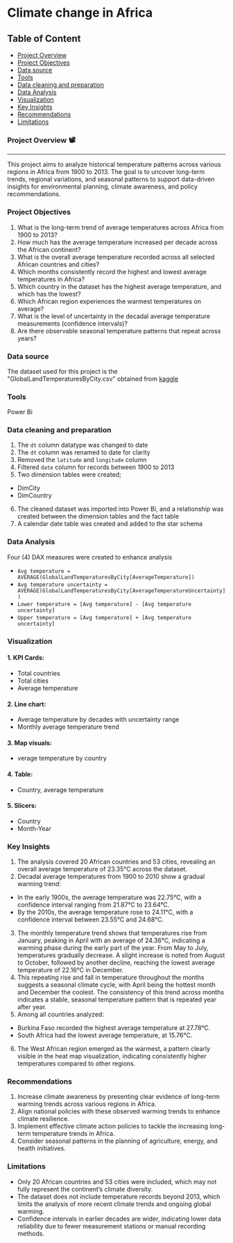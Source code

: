 # Climate change in Africa

## Table of Content
- [Project Overview](#project-overview)
- [Project Objectives](#project-objectives)
- [Data source](#data-source)
- [Tools](#tools)
- [Data cleaning and preparation](#data-cleaning-and-preparation)
- [Data Analysis](#data-analysis)
- [Visualization](#visualization)
- [Key Insights](#key-insights)
- [Recommendations](#recommendations)
- [Limitations](#limitations)

### Project Overview 📽️
---

This project aims to analyze historical temperature patterns across various regions in Africa from 1900 to 2013. The goal is to uncover long-term trends, regional variations, and seasonal patterns to support data-driven insights for environmental planning, climate awareness, and policy recommendations.

### Project Objectives
1.	What is the long-term trend of average temperatures across Africa from 1900 to 2013?
2.	How much has the average temperature increased per decade across the African continent?
3.	What is the overall average temperature recorded across all selected African countries and cities?
4.	Which months consistently record the highest and lowest average temperatures in Africa?
5.	Which country in the dataset has the highest average temperature, and which has the lowest?
6.	Which African region experiences the warmest temperatures on average?
7.	What is the level of uncertainty in the decadal average temperature measurements (confidence intervals)?
8.	Are there observable seasonal temperature patterns that repeat across years?

### Data source

The dataset used for this project is the "GlobalLandTemperaturesByCity.csv" obtained from [kaggle](https://kaggle.com/datasets/berkeleyearth/climate-change-earth-surface-temperature-data?resource=download)

### Tools

Power Bi

### Data cleaning and preparation
1.	The `dt` column datatype was changed to date
2.	The `dt` column was renamed to date for clarity
3.	Removed the `latitude` and `longitude` column
4.	Filtered `date` column for records between 1900 to 2013
5.	Two dimension tables were created;
- DimCity
- DimCountry
6.	The cleaned dataset was imported into Power Bi, and a relationship was created between the dimension tables and the fact table
7.	A calendar date table was created and added to the star schema

### Data Analysis

Four (4) DAX measures were created to enhance analysis
- ```Avg temperature = AVERAGE(GlobalLandTemperaturesByCity[AverageTemperature])```
- ```Avg temperature uncertainty = AVERAGE(GlobalLandTemperaturesByCity[AverageTemperatureUncertainty])```
- ```Lower temperature = [Avg temperature] - [Avg temperature uncertainty]```
- ```Upper temperature = [Avg temperature] + [Avg temperature uncertainty]```

### Visualization
#### 1.	KPI Cards:
- Total countries
- Total cities
- Average temperature
#### 2.	Line chart:
- Average temperature by decades with uncertainty range
- 	Monthly average temperature trend
#### 3.	Map visuals:
- verage temperature by country
#### 4.	Table:
- Country, average temperature
#### 5.	Slicers:
- Country 
- Month-Year

### Key Insights
1. The analysis covered 20 African countries and 53 cities, revealing an overall average temperature of 23.35°C across the dataset.
2. Decadal average temperatures from 1900 to 2010 show a gradual warming trend:
- In the early 1900s, the average temperature was 22.75°C, with a confidence interval ranging from 21.87°C to 23.64°C.
- By the 2010s, the average temperature rose to 24.11°C, with a confidence interval between 23.55°C and 24.68°C.
3. The monthly temperature trend shows that temperatures rise from January, peaking in April with an average of 24.36°C, indicating a warming phase during the early part of the year. From May to July, temperatures gradually decrease. A slight increase is noted from August to October, followed by another decline, reaching the lowest average temperature of 22.16°C in December.
4. This repeating rise and fall in temperature throughout the months suggests a seasonal climate cycle, with April being the hottest month and December the coolest. The consistency of this trend across months indicates a stable, seasonal temperature pattern that is repeated year after year.
5. Among all countries analyzed:
- Burkina Faso recorded the highest average temperature at 27.78°C.
- South Africa had the lowest average temperature, at 15.76°C.
6. The West African region emerged as the warmest, a pattern clearly visible in the heat map visualization, indicating consistently higher temperatures compared to other regions.

### Recommendations
1.	Increase climate awareness by presenting clear evidence of long-term warming trends across various regions in Africa.  
2.	Align national policies with these observed warming trends to enhance climate resilience.  
3.	Implement effective climate action policies to tackle the increasing long-term temperature trends in Africa.  
4.	Consider seasonal patterns in the planning of agriculture, energy, and health initiatives.

### Limitations 
- Only 20 African countries and 53 cities were included, which may not fully represent the continent’s climate diversity.
- The dataset does not include temperature records beyond 2013, which limits the analysis of more recent climate trends and ongoing global warming.
- Confidence intervals in earlier decades are wider, indicating lower data reliability due to fewer measurement stations or manual recording methods.
